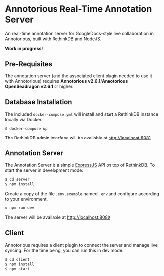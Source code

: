 # Annotorious Real-Time Annotation Server

An real-time annotation server for GoogleDocs-style live collaboration in Annotorious, built with RethinkDB and NodeJS.

__Work in progress!__

## Pre-Requisites

The annotation server (and the associated client plugin needed to use it with Annotorious) requires
__Annotorious v2.6.1__/__Annotorious OpenSeadragon v2.6.1__ or higher.

## Database Installation

The included `docker-compose.yml` will install and start a RethinkDB instance locally via Docker.

`$ docker-compose up`

The RethinkDB admin interface will be available at <http://localhost:8081> 

## Annotation Server

The Annotation Server is a simple [ExpressJS](http://expressjs.com/) API on top of RethinkDB. 
To start the server in development mode:

```sh
$ cd server
$ npm install
```

Create a copy of the file `.env.example` named `.env` and configure according to your environment.

```sh
$ npm run dev
```

The server will be available at <http://localhost:8080>

## Client

Annotorious requires a client plugin to connect the server and manage live syncing. For the time being, you can run this in dev mode:

```sh
$ cd client
$ npm install
$ npm start
```
